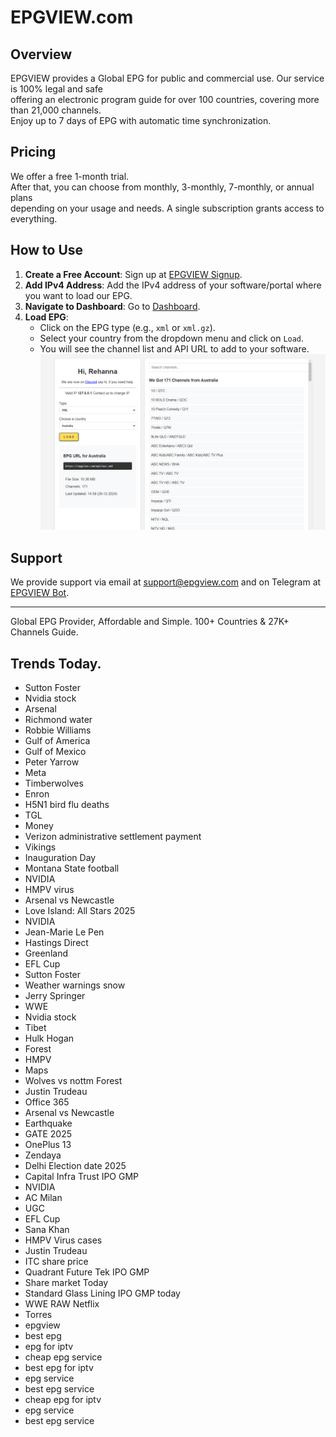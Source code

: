 # EPGVIEW.com



## Overview
EPGVIEW provides a Global EPG for public and commercial use. Our service is 100% legal and safe\
offering an electronic program guide for over 100 countries, covering more than 21,000 channels.\
Enjoy up to 7 days of EPG with automatic time synchronization.

## Pricing
We offer a free 1-month trial. \
After that, you can choose from monthly, 3-monthly, 7-monthly, or annual plans \
depending on your usage and needs. A single subscription grants access to everything.

## How to Use
1. **Create a Free Account**: Sign up at [EPGVIEW Signup](https://epgview.com/signup.php).
2. **Add IPv4 Address**: Add the IPv4 address of your software/portal where you want to load our EPG.
3. **Navigate to Dashboard**: Go to [Dashboard](https://epgview.com/dashboard.php).
4. **Load EPG**:
   - Click on the EPG type (e.g., `xml` or `xml.gz`).
   - Select your country from the dropdown menu and click on `Load`.
   - You will see the channel list and API URL to add to your software.
![EPGVIEW](img/dashboard.png)
## Support
We provide support via email at [support@epgview.com](mailto:support@epgview.com) and on Telegram at [EPGVIEW Bot](https://t.me/epgview_bot).

---

Global EPG Provider, Affordable and Simple. 100+ Countries & 27K+ Channels Guide.

## Trends Today.

- Sutton Foster
- Nvidia stock
- Arsenal
- Richmond water
- Robbie Williams
- Gulf of America
- Gulf of Mexico
- Peter Yarrow
- Meta
- Timberwolves
- Enron
- H5N1 bird flu deaths
- TGL
- Money
- Verizon administrative settlement payment
- Vikings
- Inauguration Day
- Montana State football
- NVIDIA
- HMPV virus
- Arsenal vs Newcastle
- Love Island: All Stars 2025
- NVIDIA
- Jean-Marie Le Pen
- Hastings Direct
- Greenland
- EFL Cup
- Sutton Foster
- Weather warnings snow
- Jerry Springer
- WWE
- Nvidia stock
- Tibet
- Hulk Hogan
- Forest
- HMPV
- Maps
- Wolves vs nottm Forest
- Justin Trudeau
- Office 365
- Arsenal vs Newcastle
- Earthquake
- GATE 2025
- OnePlus 13
- Zendaya
- Delhi Election date 2025
- Capital Infra Trust IPO GMP
- NVIDIA
- AC Milan
- UGC
- EFL Cup
- Sana Khan
- HMPV Virus cases
- Justin Trudeau
- ITC share price
- Quadrant Future Tek IPO GMP
- Share market Today
- Standard Glass Lining IPO GMP today
- WWE RAW Netflix
- Torres
- epgview
- best epg
- epg for iptv
- cheap epg service
- best epg for iptv
- epg service
- best epg service
- cheap epg for iptv
- epg service
- best epg service
